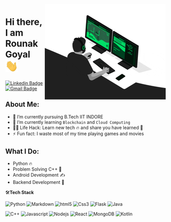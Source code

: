 
<img align="right" src="https://github.com/Rounak-Goyal/Rounak-Goyal/blob/main/Images/developer.gif" alt="Coder GIF" width="380" height="300">



# Hi there, I am Rounak Goyal <img src="https://raw.githubusercontent.com/ABSphreak/ABSphreak/master/gifs/Hi.gif" width="40px">
[![Linkedin Badge](https://img.shields.io/badge/-rounak-blue?style=flat-square&logo=Linkedin&logoColor=white&link=https://www.linkedin.com/in/Rounak-Goyal/)](https://www.linkedin.com/in/Rounak-Goyal/)
[![Gmail Badge](https://img.shields.io/badge/-rounak@gmail.com-c14438?style=flat-square&logo=Gmail&logoColor=white&link=mailto:rounak3110@gmail.com)](mailto:rounak3110@gmail.com) 

## About Me:
- 🔭 I’m currently pursuing B.Tech IIT INDORE
- 🌱 I’m currently learning `Blockchain` and `Cloud Computing`
- 👨‍💻 Life Hack: Learn new tech :fire: and share you have learned :tada:
- ⚡ Fun fact: I waste most of my time playing games and movies

## What I Do:
- Python :fire: 
- Problem Solving C++ 🧐
- Android Development ✍️
- Backend Development 😬

    
🛠**Tech Stack**
<p>
<img alt="Python" src="https://img.shields.io/badge/Python-14354C?style=for-the-badge&logo=python&logoColor=white" height="25px"/>
<img alt="Markdown" src="https://img.shields.io/badge/Markdown-000000?style=for-the-badge&logo=markdown&logoColor=white"  height="25px"/>
<img alt="html5" src="https://img.shields.io/badge/HTML5-E34F26?style=for-the-badge&logo=html5&logoColor=white" height="25px"/>
<img alt="Css3" src="https://img.shields.io/badge/CSS3-1572B6?style=for-the-badge&logo=css3&logoColor=white" height="25px"/>
<img alt="Flask" src="https://img.shields.io/badge/Flask-14354C?style=for-the-badge&logo=flask&logoColor=red" height="25px"/>
<img alt="Java" src="https://img.shields.io/badge/C%2B%2B-00599C?style=for-the-badge&logo=c%2B%2B&logoColor=white" height="25px"/>
</p>
<p>
<img alt="C++" src="https://img.shields.io/badge/C%2B%2B-00599C?style=for-the-badge&logo=c%2B%2B&logoColor=white" height="25px"/>
<img alt="Javascript" src="https://img.shields.io/badge/JavaScript-323330?style=for-the-badge&logo=javascript&logoColor=F7DF1E"  height="25px"/>
<img alt="Nodejs" src="https://img.shields.io/badge/-Nodejs-43853d?style=flat-square&logo=Node.js&logoColor=white"  height="25px"/>
<img alt="React" src="https://img.shields.io/badge/React-20232A?style=for-the-badge&logo=react&logoColor=61DAFB" height="25px"/>
<img alt="MongoDB" src="https://img.shields.io/badge/-MongoDB-13aa52?style=flat-square&logo=mongodb&logoColor=white"  height="25px"/>
 <img alt="Kotlin" src="https://img.shields.io/badge/-Kotlin-00C7B7?style=flat-square&logo=kotlin&logoColor=white" height="25px"/>
</p>


